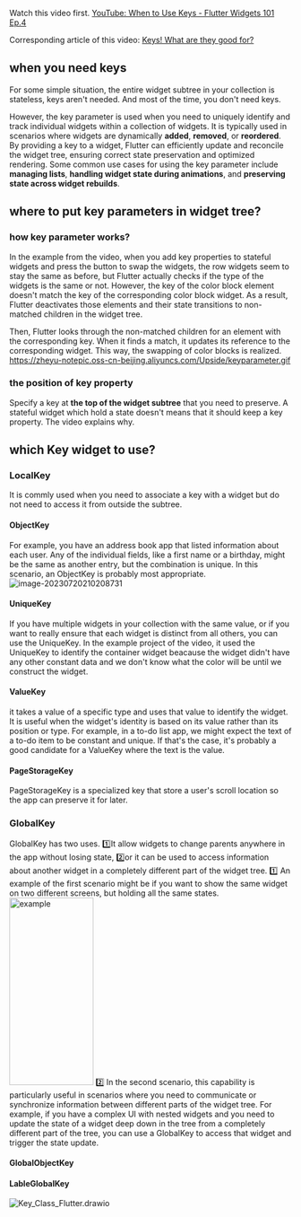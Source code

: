 Watch this video first.
[YouTube: When to Use Keys - Flutter Widgets 101 Ep.4](https://www.youtube.com/watch?v=kn0EOS-ZiIc)

Corresponding article of this video:
[Keys! What are they good for?](https://medium.com/flutter/keys-what-are-they-good-for-13cb51742e7d)

## when you need keys

For some simple situation, the entire widget subtree in your collection is stateless, keys aren't needed. And most of the time, you don't need keys. 

However, the key parameter is used when you need to uniquely identify and track individual widgets within a collection of widgets. It is typically used in scenarios where widgets are dynamically **added**, **removed**, or **reordered**. By providing a key to a widget, Flutter can efficiently update and reconcile the widget tree, ensuring correct state preservation and optimized rendering. Some common use cases for using the key parameter include **managing lists**, **handling widget state during animations**, and **preserving state across widget rebuilds**.

## where to put key parameters in widget tree?

### how key parameter works?
In the example from the video, when you add key properties to stateful widgets and press the button to swap the widgets, the row widgets seem to stay the same as before, but Flutter actually checks if the type of the widgets is the same or not. However, the key of the color block element doesn't match the key of the corresponding color block widget. As a result, Flutter deactivates those elements and their state transitions to non-matched children in the widget tree.

Then, Flutter looks through the non-matched children for an element with the corresponding key. When it finds a match, it updates its reference to the corresponding widget. This way, the swapping of color blocks is realized.
https://zheyu-notepic.oss-cn-beijing.aliyuncs.com/Upside/keyparameter.gif

### the position of key property

Specify a key at **the top of the widget subtree** that you need to preserve. A stateful widget which hold a state doesn't means that it should keep a key property. The video explains why.

## which Key widget to use?

### LocalKey
It is commly used when you need to associate a key with a widget but do not need to access it from outside the subtree.
#### ObjectKey
For example, you have an address book app that listed information about each user. Any of the individual fields, like a first name or a birthday, might be the same as another entry, but the combination is unique. In this scenario, an ObjectKey is probably most appropriate. ![image-20230720210208731](https://zheyu-notepic.oss-cn-beijing.aliyuncs.com/Upside/image-20230720210208731.png)



#### UniqueKey
If you have multiple widgets in your collection with the same value, or if you want to really ensure that each widget is distinct from all others, you can use the UniqueKey. In the example project of the video, it used the UniqueKey to identify the container widget beacause the widget didn't have any other constant data and we don't know what the color will be until we construct the widget. 

#### ValueKey

it takes a value of a specific type and uses that value to identify the widget. It is useful when the widget's identity is based on its value rather than its position or type. For example, in a to-do list app, we might expect the text of a to-do item to be constant and unique. If that's the case, it's probably a good candidate for a ValueKey where the text is the value. 
#### PageStorageKey
PageStorageKey is a specialized key that store a user's scroll location so the app can preserve it for later.
### GlobalKey
GlobalKey has two uses. 1️⃣It allow widgets to change parents anywhere in the app without losing state, 2️⃣or it can be used to access information about another widget in a completely different part of the widget tree. 
1️⃣ An example of the first scenario might be if you want to show the same widget on two different screens, but holding all the same states.<img src="https://zheyu-notepic.oss-cn-beijing.aliyuncs.com/Upside/example1.gif" alt="example" width=150 height="334">
2️⃣ In the second scenario, this capability is particularly useful in scenarios where you need to communicate or synchronize information between different parts of the widget tree. For example, if you have a complex UI with nested widgets and you need to update the state of a widget deep down in the tree from a completely different part of the tree, you can use a GlobalKey to access that widget and trigger the state update.

#### GlobalObjectKey
#### LableGlobalKey

![Key_Class_Flutter.drawio](https://zheyu-notepic.oss-cn-beijing.aliyuncs.com/Upside/Key_Class_Flutter.drawio.png)
